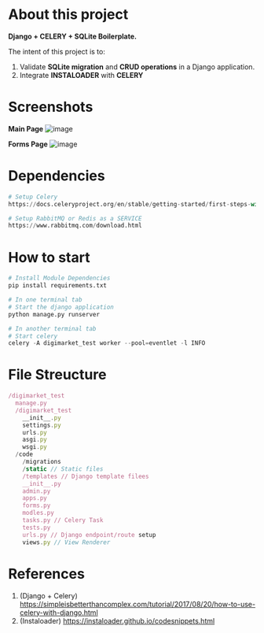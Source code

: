 # About this project

**Django + CELERY + SQLite Boilerplate.**

The intent of this project is to:

1. Validate **SQLite migration** and **CRUD operations** in a Django application.
2. Integrate **INSTALOADER** with **CELERY**

# Screenshots

**Main Page**
![image](https://user-images.githubusercontent.com/16644017/97154688-8e5f5b00-17b7-11eb-9480-2f30ebeaf275.png)

**Forms Page**
![image](https://user-images.githubusercontent.com/16644017/97154780-aafb9300-17b7-11eb-8bbb-1505e75d843a.png)

# Dependencies

```python
# Setup Celery
https://docs.celeryproject.org/en/stable/getting-started/first-steps-with-celery.html

# Setup RabbitMQ or Redis as a SERVICE
https://www.rabbitmq.com/download.html
```

# How to start

```python
# Install Module Dependencies
pip install requirements.txt
```

```python
# In one terminal tab
# Start the django application
python manage.py runserver
```

```python
# In another terminal tab
# Start celery
celery -A digimarket_test worker --pool=eventlet -l INFO
```

# File Streucture

```js
/digimarket_test
  manage.py
  /digimarket_test
    __init__.py
    settings.py
    urls.py
    asgi.py
    wsgi.py
  /code
    /migrations
    /static // Static files
    /templates // Django template filees
    __init__.py
    admin.py
    apps.py
    forms.py
    modles.py
    tasks.py // Celery Task
    tests.py
    urls.py // Django endpoint/route setup
    views.py // View Renderer
```

# References

1. (Django + Celery) https://simpleisbetterthancomplex.com/tutorial/2017/08/20/how-to-use-celery-with-django.html
2. (Instaloader) https://instaloader.github.io/codesnippets.html
